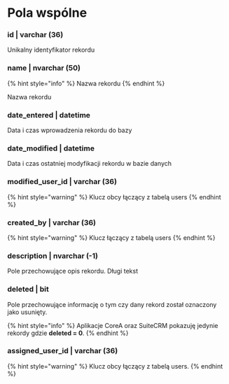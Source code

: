 # Pola wspólne

### id \| varchar \(36\) 

Unikalny identyfikator rekordu

### name \| nvarchar \(50\) 

{% hint style="info" %}
Nazwa rekordu
{% endhint %}

Nazwa rekordu

### date\_entered \| datetime 

Data i czas wprowadzenia rekordu do bazy

### date\_modified \| datetime 

Data i czas ostatniej modyfikacji rekordu w bazie danych

### modified\_user\_id \| varchar \(36\) 

{% hint style="warning" %}
Klucz obcy łączący z tabelą users 
{% endhint %}

### created\_by \| varchar \(36\) 

{% hint style="warning" %}
Klucz łączący z tabelą users
{% endhint %}

### description \| nvarchar \(-1\) 

Pole przechowujące opis rekordu. Długi tekst

### deleted \| bit  

Pole przechowujące informację o tym czy dany rekord został oznaczony jako usunięty. 

{% hint style="info" %}
Aplikacje CoreA oraz SuiteCRM pokazuję jedynie rekordy gdzie **deleted  = 0**.
{% endhint %}

### assigned\_user\_id \| varchar \(36\) 

{% hint style="warning" %}
Klucz obcy łączący z tabelą users.
{% endhint %}



